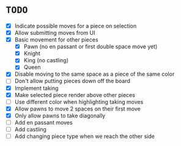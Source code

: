# `TODO`

- [x] Indicate possible moves for a piece on selection
- [x] Allow submitting moves from UI
- [x] Basic movement for other pieces
    - [x] Pawn (no en passant or first double space move yet)
    - [x] Knight 
    - [x] King (no castling)
    - [x] Queen 
- [x] Disable moving to the same space as a piece of the same color
- [ ] Don't allow putting pieces down off the board
- [x] Implement taking
- [x] Make selected piece render above other pieces
- [ ] Use different color when highlighting taking moves
- [x] Allow pawns to move 2 spaces on their first move
- [x] Only allow pawns to take diagonally
- [ ] Add en passant moves
- [ ] Add castling
- [ ] Add changing piece type when we reach the other side
